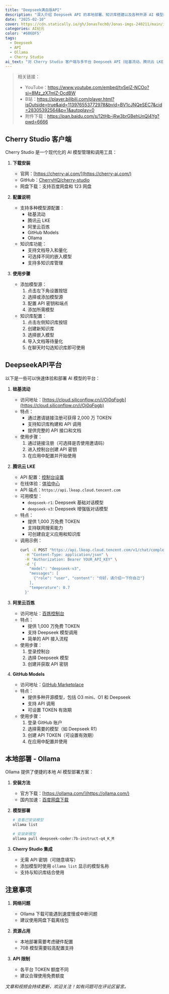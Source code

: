 ```yaml
---
title: "Deepseek满血版API"
description: "深入介绍 Deepseek API 的本地部署、知识库搭建以及各种开源 AI 模型的使用方法"
date: "2025-02-10"
cover: https://cdn.statically.io/gh/JonasTech0/Jonas-imgs-240211/main/images满血版.jpg
categories: AI纪元
color: '#686DF5'
tags:
  - Deepseek
  - API
  - Ollama
  - Cherry Studio
ai_text: "对 Cherry Studio 客户端与多平台 Deepseek API（硅基流动、腾讯云 LKE、阿里云百炼、GitHub Models）以及本地 Ollama 部署做了手把手说明，包含配置步骤、调用示例与注意事项，适合想快速上手一站式模型管理与本地/云端混合调用的同学。"
---
```


> 相关链接：
> - YouTube：<https://www.youtube.com/embed/tvSeIZ-NCOo?si=8Mz_zX7mlZ-DcdBW>
> - B站：<https://player.bilibili.com/player.html?isOutside=true&aid=113976553772978&bvid=BV1cJNQeSEC7&cid=28305392564&p=1&autoplay=0>
> - 附件下载：<https://pan.baidu.com/s/12tHb-jRw3brGBehUnQI4Yg?pwd=6666>

## Cherry Studio 客户端

Cherry Studio 是一个现代化的 AI 模型管理和调用工具：

1. **下载安装**
   - 官网：[https://cherry-ai.com/](https://cherry-ai.com/)
   - GitHub：[CherryHQ/cherry-studio](https://github.com/CherryHQ/cherry-studio)
   - 网盘下载：支持百度网盘和 123 网盘

2. **配置说明**
   - 支持多种模型源配置：
     - 硅基流动
     - 腾讯云 LKE
     - 阿里云百炼
     - GitHub Models
     - Ollama
   - 知识库功能：
     - 支持文档导入和量化
     - 可选择不同的嵌入模型
     - 支持多知识库管理

3. **使用步骤**
   - 添加模型源：
     1. 点击左下角设置按钮
     2. 选择或添加模型源
     3. 配置 API 密钥和端点
     4. 添加所需模型
   - 知识库配置：
     1. 点击左侧知识库按钮
     2. 创建新知识库
     3. 选择嵌入模型
     4. 导入文档等待量化
     5. 在聊天时勾选知识库即可使用

## DeepseekAPI平台

以下是一些可以快速体验和部署 AI 模型的平台：

1. **硅基流动**
   - 访问地址：[https://cloud.siliconflow.cn/i/Oj0qFpgb](https://cloud.siliconflow.cn/i/Oj0qFpgb)
   - 特点：
     - 通过邀请链接注册可获得 2,000 万 TOKEN
     - 支持知识库构建和 API 调用
     - 提供完整的 API 接口和文档
   - 使用步骤：
     1. 通过链接注册（可选择是否使用邀请码）
     2. 进入控制台创建 API 密钥
     3. 在应用中配置并开始使用

2. **腾讯云 LKE**
   - API 配置：[控制台设置](https://console.cloud.tencent.com/lkeap/settings)
   - 在线体验：[体验中心](https://lke.cloud.tencent.com/lke#/experience-center/home?origin=knowledge_engine)
   - API 端点：`https://api.lkeap.cloud.tencent.com`
   - 可用模型：
     - `deepseek-r1`: Deepseek 基础对话模型
     - `deepseek-v3`: Deepseek 增强版对话模型
   - 特点：
     - 提供 1,000 万免费 TOKEN
     - 支持联网搜索能力
     - 可创建自定义应用和知识库
   - 调用示例：
     ```bash
     curl -X POST "https://api.lkeap.cloud.tencent.com/v1/chat/completions" \
       -H "Content-Type: application/json" \
       -H "Authorization: Bearer YOUR_API_KEY" \
       -d '{
         "model": "deepseek-v3",
         "messages": [
           {"role": "user", "content": "你好，请介绍一下你自己"}
         ],
         "temperature": 0.7
       }'
     ```

3. **阿里云百炼**
   - 访问地址：[百炼控制台](https://bailian.console.aliyun.com/#/home)
   - 特点：
     - 提供 1,000 万免费 TOKEN
     - 支持 Deepseek 模型调用
     - 简单的 API 接入流程
   - 使用步骤：
     1. 登录控制台
     2. 选择 Deepseek 模型
     3. 创建并获取 API 密钥

4. **GitHub Models**
   - 访问地址：[GitHub Marketplace](https://github.com/marketplace?type=models)
   - 特点：
     - 提供多种开源模型，包括 O3 mini、O1 和 Deepseek
     - 支持 API 调用
     - 可设置 TOKEN 有效期
   - 使用步骤：
     1. 登录 GitHub 账户
     2. 选择需要的模型（如 Deepseek R1）
     3. 创建 API TOKEN（可设置有效期）
     4. 在应用中配置并使用

## 本地部署 - Ollama

Ollama 提供了便捷的本地 AI 模型部署方案：

1. **安装方法**
   - 官方下载：[https://ollama.com/](https://ollama.com/)
   - 国内加速：[百度网盘下载](https://pan.baidu.com/s/12tHb-jRw3brGBehUnQI4Yg?pwd=6666)

2. **模型部署**
   ```bash
   # 查看已安装模型
   ollama list
   
   # 安装新模型
   ollama pull deepseek-coder:7b-instruct-q4_K_M
   ```

3. **Cherry Studio 集成**
   - 无需 API 密钥（可随意填写）
   - 添加模型时使用 `ollama list` 显示的模型名称
   - 支持与知识库结合使用

## 注意事项

1. **网络问题**
   - Ollama 下载可能遇到速度慢或中断问题
   - 建议使用网盘下载离线包

2. **资源占用**
   - 本地部署需要考虑硬件配置
   - 70B 模型需要较高配置支持

3. **API 限制**
   - 各平台 TOKEN 额度不同
   - 建议合理使用免费额度

*文章和视频会持续更新，欢迎关注！如有问题可在评论区留言。*
